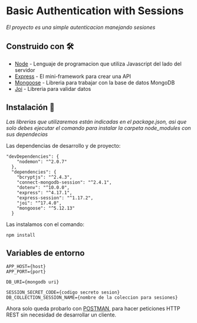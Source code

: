 # Basic Authentication with Sessions

_El proyecto es una simple autenticacion manejando sesiones_

## Construido con 🛠️

* [Node](https://nodejs.org/en/docs/) - Lenguaje de programacion que utiliza Javascript del lado del servidor
* [Express](https://expressjs.com/es/4x/api.html#express) - El mini-framework para crear una API
* [Mongoose](https://mongoosejs.com/docs/guide.html) - Libreria para trabajar con la base de datos MongoDB
* [Joi](https://joi.dev/api/) - Libreria para validar datos


## Instalación 🔧

_Las librerias que utilizaremos están indicadas en el package.json, asi que solo debes ejecutar el comando para instalar la carpeta node_modules con sus dependecias_

Las dependencias de desarrollo y de proyecto:
```
"devDependencies": {
    "nodemon": "^2.0.7"
  },
  "dependencies": {
    "bcryptjs": "^2.4.3",
    "connect-mongodb-session": "^2.4.1",
    "dotenv": "^10.0.0",
    "express": "^4.17.1",
    "express-session": "^1.17.2",
    "joi": "^17.4.0",
    "mongoose": "^5.12.13"
  }
```
Las instalamos con el comando:
```
npm install
```

## Variables de entorno

```
APP_HOST={host}
APP_PORT={port}

DB_URI={mongodb uri}

SESSION_SECRET_CODE={codigo secreto sesion}
DB_COLLECTION_SESSION_NAME={nombre de la coleccion para sesiones}
```

Ahora solo queda probarlo con [POSTMAN](https://www.postman.com), para hacer peticiones HTTP REST sin necesidad de desarrollar un cliente.
